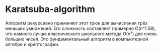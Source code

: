 # Karatsuba-algorithm
Алгоритм рекурсивно применяет этот трюк для вычисления трёх меньших умножений. Его сложность составляет примерно O(n^1.58), что намного лучше классического школьного метода O(n²) для очень больших чисел. Это фундаментальный алгоритм в компьютерной алгебре и криптографии.
